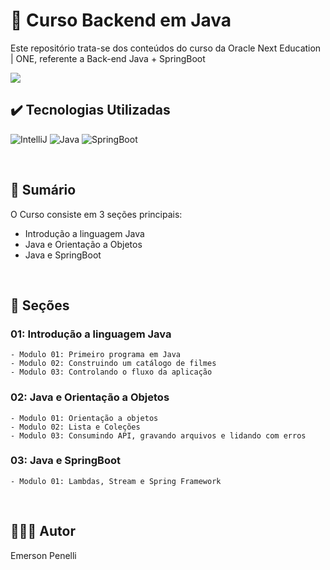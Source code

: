 # 📌 Curso Backend em Java
Este repositório trata-se dos conteúdos do curso da Oracle Next Education | ONE, referente a Back-end Java + SpringBoot

<img src="https://github.com/EmersonPenelli/Oracle-Next-Education---Backend-Java/blob/main/assets/images/ONE.avif">

<br>

## ✔️ Tecnologias Utilizadas
![IntelliJ](https://img.shields.io/badge/IntelliJ_IDEA-000000.svg?style=for-the-badge&logo=intellij-idea&logoColor=white)
![Java](https://img.shields.io/badge/Java-ED8B00?style=for-the-badge&logo=openjdk&logoColor=white)
![SpringBoot](https://img.shields.io/badge/Spring-6DB33F?style=for-the-badge&logo=spring&logoColor=white)


<br>

## 📎 Sumário
O Curso consiste em 3 seções principais:
- Introdução a linguagem Java
- Java e Orientação a Objetos
- Java e SpringBoot

<br>

## 📝 Seções
### 01: Introdução a linguagem Java
    - Modulo 01: Primeiro programa em Java
    - Modulo 02: Construindo um catálogo de filmes
    - Modulo 03: Controlando o fluxo da aplicação

### 02: Java e Orientação a Objetos
    - Modulo 01: Orientação a objetos
    - Modulo 02: Lista e Coleções
    - Modulo 03: Consumindo API, gravando arquivos e lidando com erros


### 03: Java e SpringBoot
    - Modulo 01: Lambdas, Stream e Spring Framework

<br>

## 🙋🏻‍♂️ Autor

Emerson Penelli
